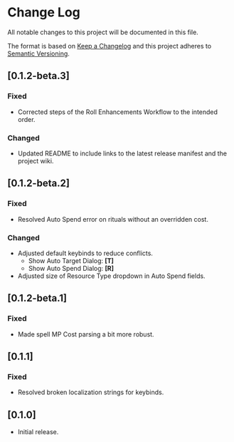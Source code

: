 # Change Log
All notable changes to this project will be documented in this file.
 
The format is based on [Keep a Changelog](http://keepachangelog.com/)
and this project adheres to [Semantic Versioning](http://semver.org/).

## [0.1.2-beta.3]

### Fixed

* Corrected steps of the Roll Enhancements Workflow to the intended order.

### Changed

* Updated README to include links to the latest release manifest and the project wiki.

## [0.1.2-beta.2]

### Fixed

* Resolved Auto Spend error on rituals without an overridden cost.

### Changed

* Adjusted default keybinds to reduce conflicts.
  * Show Auto Target Dialog: **[T]**
  * Show Auto Spend Dialog: **[R]**
* Adjusted size of Resource Type dropdown in Auto Spend fields.

## [0.1.2-beta.1]

### Fixed

* Made spell MP Cost parsing a bit more robust.

## [0.1.1]
 
### Fixed
 
* Resolved broken localization strings for keybinds.
 
## [0.1.0]

* Initial release.